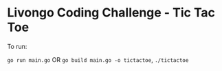 # Livongo Coding Challenge - Tic Tac Toe

To run:

`go run main.go` OR `go build main.go -o tictactoe`, `./tictactoe`